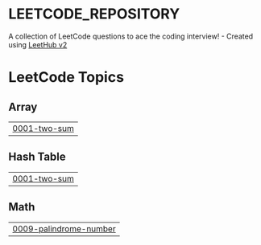 # LEETCODE_REPOSITORY
A collection of LeetCode questions to ace the coding interview! - Created using [LeetHub v2](https://github.com/arunbhardwaj/LeetHub-2.0)

<!---LeetCode Topics Start-->
# LeetCode Topics
## Array
|  |
| ------- |
| [0001-two-sum](https://github.com/sooj36/LEETCODE_REPOSITORY/tree/master/0001-two-sum) |
## Hash Table
|  |
| ------- |
| [0001-two-sum](https://github.com/sooj36/LEETCODE_REPOSITORY/tree/master/0001-two-sum) |
## Math
|  |
| ------- |
| [0009-palindrome-number](https://github.com/sooj36/LEETCODE_REPOSITORY/tree/master/0009-palindrome-number) |
<!---LeetCode Topics End-->
